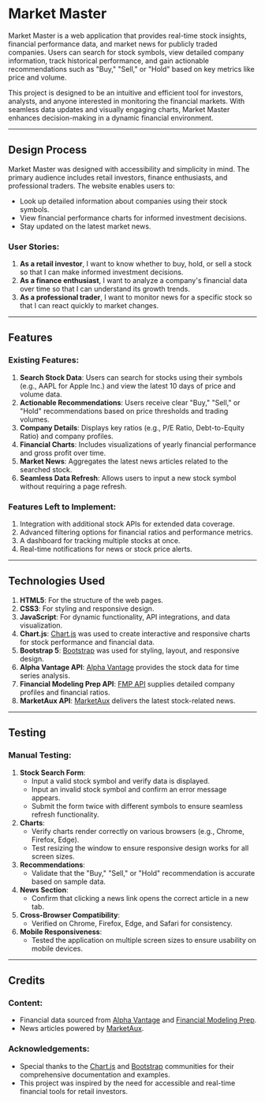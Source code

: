 # Market Master

Market Master is a web application that provides real-time stock insights, financial performance data, and market news for publicly traded companies. Users can search for stock symbols, view detailed company information, track historical performance, and gain actionable recommendations such as "Buy," "Sell," or "Hold" based on key metrics like price and volume.

This project is designed to be an intuitive and efficient tool for investors, analysts, and anyone interested in monitoring the financial markets. With seamless data updates and visually engaging charts, Market Master enhances decision-making in a dynamic financial environment.

---

## Design Process

Market Master was designed with accessibility and simplicity in mind. The primary audience includes retail investors, finance enthusiasts, and professional traders. The website enables users to:
- Look up detailed information about companies using their stock symbols.
- View financial performance charts for informed investment decisions.
- Stay updated on the latest market news.

### User Stories:
1. **As a retail investor**, I want to know whether to buy, hold, or sell a stock so that I can make informed investment decisions.
2. **As a finance enthusiast**, I want to analyze a company's financial data over time so that I can understand its growth trends.
3. **As a professional trader**, I want to monitor news for a specific stock so that I can react quickly to market changes.

---

## Features

### Existing Features:
1. **Search Stock Data**: Users can search for stocks using their symbols (e.g., AAPL for Apple Inc.) and view the latest 10 days of price and volume data.
2. **Actionable Recommendations**: Users receive clear "Buy," "Sell," or "Hold" recommendations based on price thresholds and trading volumes.
3. **Company Details**: Displays key ratios (e.g., P/E Ratio, Debt-to-Equity Ratio) and company profiles.
4. **Financial Charts**: Includes visualizations of yearly financial performance and gross profit over time.
5. **Market News**: Aggregates the latest news articles related to the searched stock.
6. **Seamless Data Refresh**: Allows users to input a new stock symbol without requiring a page refresh.

### Features Left to Implement:
1. Integration with additional stock APIs for extended data coverage.
2. Advanced filtering options for financial ratios and performance metrics.
3. A dashboard for tracking multiple stocks at once.
4. Real-time notifications for news or stock price alerts.

---

## Technologies Used

1. **HTML5**: For the structure of the web pages.
2. **CSS3**: For styling and responsive design.
3. **JavaScript**: For dynamic functionality, API integrations, and data visualization.
4. **Chart.js**: [Chart.js](https://www.chartjs.org/) was used to create interactive and responsive charts for stock performance and financial data.
5. **Bootstrap 5**: [Bootstrap](https://getbootstrap.com/) was used for styling, layout, and responsive design.
6. **Alpha Vantage API**: [Alpha Vantage](https://www.alphavantage.co/) provides the stock data for time series analysis.
7. **Financial Modeling Prep API**: [FMP API](https://financialmodelingprep.com/) supplies detailed company profiles and financial ratios.
8. **MarketAux API**: [MarketAux](https://marketaux.com/) delivers the latest stock-related news.

---

## Testing

### Manual Testing:
1. **Stock Search Form**:
   - Input a valid stock symbol and verify data is displayed.
   - Input an invalid stock symbol and confirm an error message appears.
   - Submit the form twice with different symbols to ensure seamless refresh functionality.
2. **Charts**:
   - Verify charts render correctly on various browsers (e.g., Chrome, Firefox, Edge).
   - Test resizing the window to ensure responsive design works for all screen sizes.
3. **Recommendations**:
   - Validate that the "Buy," "Sell," or "Hold" recommendation is accurate based on sample data.
4. **News Section**:
   - Confirm that clicking a news link opens the correct article in a new tab.
5. **Cross-Browser Compatibility**:
   - Verified on Chrome, Firefox, Edge, and Safari for consistency.
6. **Mobile Responsiveness**:
   - Tested the application on multiple screen sizes to ensure usability on mobile devices.

---

## Credits

### Content:
- Financial data sourced from [Alpha Vantage](https://www.alphavantage.co/) and [Financial Modeling Prep](https://financialmodelingprep.com/).
- News articles powered by [MarketAux](https://marketaux.com/).

### Acknowledgements:
- Special thanks to the [Chart.js](https://www.chartjs.org/) and [Bootstrap](https://getbootstrap.com/) communities for their comprehensive documentation and examples.
- This project was inspired by the need for accessible and real-time financial tools for retail investors.
